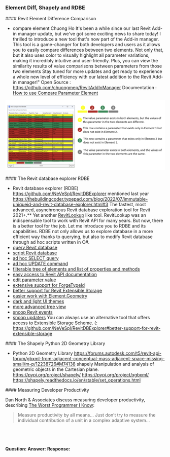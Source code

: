 <head>
<meta http-equiv="Content-Type" content="text/html; charset=utf-8">
<link rel="stylesheet" type="text/css" href="bc.css">
<script src="https://cdn.rawgit.com/google/code-prettify/master/loader/run_prettify.js" type="text/javascript"></script>
</head>

<!---

- compare element
  Chuong Ho
  It's been a while since our last Revit Add-in manager update, but we've got some exciting news to share today!
  I thrilled to introduce a new tool that's now part of the Add-in manager. This tool is a game-changer for both developers and users as it allows you to easily compare differences between two elements. Not only that, but it also uses color to visually highlight all parameter variations, making it incredibly intuitive and user-friendly. Plus, you can view the similarity results of value comparisons between parameters from those two elements
  Stay tuned for more updates and get ready to experience a whole new level of efficiency with our latest addition to the Revit Add-in manager!"
  Open Source : https://github.com/chuongmep/RevitAddInManager
  Documentation : [How to use Compare Parameter Element](https://github.com/chuongmep/RevitAddInManager/wiki/How-to-use-Compare-Parameter-Element)
  #OpenSource #addinmanager #bim #autodesk #revitapi
  /Users/jta/a/doc/revit/tbc/git/a/img/ch_compare_element.png

- Revit database explorer (RDBE)
  https://github.com/NeVeSpl/RevitDBExplorer
  mentioned last year
  https://thebuildingcoder.typepad.com/blog/2022/07/immutable-uniqueid-and-revit-database-explorer.html#3
  The fastest, most advanced, asynchronous Revit database exploration tool for Revit 2021+.**
  Yet another [RevitLookup](https://github.com/jeremytammik/RevitLookup) like tool. RevitLookup was an indispensable tool to work with Revit API for many years. But now, there is a better tool for the job. Let me introduce you to RDBE and its capabilities. RDBE not only allows us to explore database in a more efficient way thanks to querying, but also to modify Revit database through ad hoc scripts written in C#.
  - [query Revit database](#query-revit-database-with-rdq-revit-database-querying)
  - [script Revit database](#script-revit-database-with-rds-revit-database-scripting)
    - [ad hoc SELECT query](#ad-hoc-select-query)
    - [ad hoc UPDATE command](#ad-hoc-update-command)
  - [filterable tree of elements and list of properties and methods](#filterable-tree-of-elements-and-list-of-properties-and-methods)
  - [easy access to Revit API documentation](#easy-access-to-revit-api-documentation)
  - [edit parameter value](#edit-parameter-value)
  - [extensive support for ForgeTypeId](#extensive-support-for-forgetypeid)
  - [better support for Revit Extensible Storage](#better-support-for-revit-extensible-storage)
  - [easier work with Element.Geometry](#easier-work-with-elementgeometry)
  - [dark and light UI themes](#dark-and-light-ui-themes)
  - [more advanced tree view](#more-advanced-tree-view)
  - [snoop Revit events](#snoop-revit-events-with-rem-revit-event-monitor)
  - [snoop updaters](#snoop-updaters)
  You can always use an alternative tool that offers access to Extensible Storage Scheme. (:
  https://github.com/NeVeSpl/RevitDBExplorer#better-support-for-revit-extensible-storage

- Python 2D Geometry Library
  https://forums.autodesk.com/t5/revit-api-forum/gbxml-from-adjacent-conceptual-mass-adjacent-space-missing-small/m-p/12238726#M74138
  shapely
  Manipulation and analysis of geometric objects in the Cartesian plane.
  https://pypi.org/project/shapely/
  https://pypi.org/project/xgbxml/
  https://shapely.readthedocs.io/en/stable/set_operations.html

- Dan North & Associates discuss measuring developer productivity, describing
  [The Worst Programmer I Know](https://dannorth.net/2023/09/02/the-worst-programmer/):
  > Measure productivity by all means...
  Just don’t try to measure the individual contribution of a unit in a complex adaptive system...

twitter:

 @AutodeskRevit #RevitAPI #BIM @DynamoBIM @AutodeskAPS

&ndash; ...

linkedin:

#BIM #DynamoBIM #AutodeskAPS #Revit #API #IFC #SDK #Autodesk #AEC #adsk

the [Revit API discussion forum](http://forums.autodesk.com/t5/revit-api-forum/bd-p/160) thread

<center>
<img src="img/" alt="" title="" width="600"/>
<p style="font-size: 80%; font-style:italic"></p>
</center>

-->

### Element Diff, Shapely and RDBE


####<a name="2"></a> Revit Element Difference Comparison

- compare element
Chuong Ho
It's been a while since our last Revit Add-in manager update, but we've got some exciting news to share today!
I thrilled to introduce a new tool that's now part of the Add-in manager. This tool is a game-changer for both developers and users as it allows you to easily compare differences between two elements. Not only that, but it also uses color to visually highlight all parameter variations, making it incredibly intuitive and user-friendly. Plus, you can view the similarity results of value comparisons between parameters from those two elements
Stay tuned for more updates and get ready to experience a whole new level of efficiency with our latest addition to the Revit Add-in manager!"
Open Source : https://github.com/chuongmep/RevitAddInManager
Documentation : [How to use Compare Parameter Element](https://github.com/chuongmep/RevitAddInManager/wiki/How-to-use-Compare-Parameter-Element)

<center>
<img src="img/ch_compare_element.png" alt="Compare Element" title="Compare Element" width="670"/> <!-- Pixel Height: 588 Pixel Width: 1,336 -->
</center>

####<a name="3"></a> The Revit database explorer RDBE

- Revit database explorer (RDBE)
https://github.com/NeVeSpl/RevitDBExplorer
mentioned last year
https://thebuildingcoder.typepad.com/blog/2022/07/immutable-uniqueid-and-revit-database-explorer.html#3
The fastest, most advanced, asynchronous Revit database exploration tool for Revit 2021+.**
Yet another [RevitLookup](https://github.com/jeremytammik/RevitLookup) like tool. RevitLookup was an indispensable tool to work with Revit API for many years. But now, there is a better tool for the job. Let me introduce you to RDBE and its capabilities. RDBE not only allows us to explore database in a more efficient way thanks to querying, but also to modify Revit database through ad hoc scripts written in C#.
- [query Revit database](#query-revit-database-with-rdq-revit-database-querying)
- [script Revit database](#script-revit-database-with-rds-revit-database-scripting)
- [ad hoc SELECT query](#ad-hoc-select-query)
- [ad hoc UPDATE command](#ad-hoc-update-command)
- [filterable tree of elements and list of properties and methods](#filterable-tree-of-elements-and-list-of-properties-and-methods)
- [easy access to Revit API documentation](#easy-access-to-revit-api-documentation)
- [edit parameter value](#edit-parameter-value)
- [extensive support for ForgeTypeId](#extensive-support-for-forgetypeid)
- [better support for Revit Extensible Storage](#better-support-for-revit-extensible-storage)
- [easier work with Element.Geometry](#easier-work-with-elementgeometry)
- [dark and light UI themes](#dark-and-light-ui-themes)
- [more advanced tree view](#more-advanced-tree-view)
- [snoop Revit events](#snoop-revit-events-with-rem-revit-event-monitor)
- [snoop updaters](#snoop-updaters)
You can always use an alternative tool that offers access to Extensible Storage Scheme. (:
https://github.com/NeVeSpl/RevitDBExplorer#better-support-for-revit-extensible-storage

####<a name="4"></a> The Shapely Python 2D Geometry Library

- Python 2D Geometry Library
https://forums.autodesk.com/t5/revit-api-forum/gbxml-from-adjacent-conceptual-mass-adjacent-space-missing-small/m-p/12238726#M74138
shapely
Manipulation and analysis of geometric objects in the Cartesian plane.
https://pypi.org/project/shapely/
https://pypi.org/project/xgbxml/
https://shapely.readthedocs.io/en/stable/set_operations.html

####<a name="5"></a> Measuring Developer Productivity

Dan North & Associates discuss measuring developer productivity, describing
[The Worst Programmer I Know](https://dannorth.net/2023/09/02/the-worst-programmer/):
> Measure productivity by all means...
Just don’t try to measure the individual contribution of a unit in a complex adaptive system...


<center>
<img src="img/.png" alt="" title="" width="100"/>
<p style="font-size: 80%; font-style:italic"></p>
<br/>
</center>

**Question:**
**Answer:**
**Response:**

<pre class="prettyprint">

</pre>


